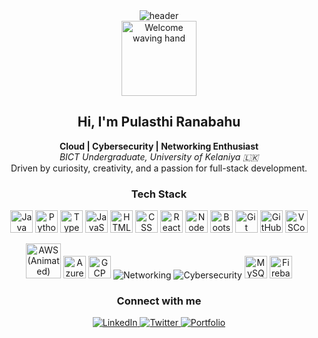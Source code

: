 <!-- HEADER -->
<div align="center" width="100">
  <img src="https://capsule-render.vercel.app/api?color=0:1408d0,50:0860d0,100:08c4d0&height=220&section=header&text=Pulasthi%20Ranabahu&fontSize=36&type=waving&fontColor=fefefe&animation=fadeIn" alt="header"/>
</div>

<!-- INTRO -->
<div align="center">

  <!-- Creative greeting gif (higher resolution, more fun) -->
  <img src="https://media.giphy.com/media/xT9IgzoKnwFNmISR8I/giphy.gif" width="120" alt="Welcome waving hand"/> 

  <h2>Hi, I'm <strong>Pulasthi Ranabahu</strong></h2>
  
  <p>
    <b>Cloud | Cybersecurity | Networking Enthusiast</b><br>
    <i>BICT Undergraduate, University of Kelaniya 🇱🇰</i><br>
    Driven by curiosity, creativity, and a passion for full-stack development.
  </p>
</div>


<!-- TECH STACK (COMPACT) -->
<div align="center">

  <h3>Tech Stack</h3>
  <p>
    <img src="https://cdn.jsdelivr.net/gh/devicons/devicon/icons/java/java-original.svg" width="36" alt="Java"/>
    <img src="https://cdn.jsdelivr.net/gh/devicons/devicon/icons/python/python-original.svg" width="36" alt="Python"/>
    <img src="https://cdn.jsdelivr.net/gh/devicons/devicon/icons/typescript/typescript-original.svg" width="36" alt="TypeScript"/>
    <img src="https://cdn.jsdelivr.net/gh/devicons/devicon/icons/javascript/javascript-original.svg" width="36" alt="JavaScript"/>
    <img src="https://cdn.jsdelivr.net/gh/devicons/devicon/icons/html5/html5-original.svg" width="36" alt="HTML"/>
    <img src="https://cdn.jsdelivr.net/gh/devicons/devicon/icons/css3/css3-original.svg" width="36" alt="CSS"/>
    <img src="https://cdn.jsdelivr.net/gh/devicons/devicon/icons/react/react-original.svg" width="36" alt="React"/>
    <img src="https://cdn.jsdelivr.net/gh/devicons/devicon/icons/nodejs/nodejs-original.svg" width="36" alt="NodeJS"/>
    <img src="https://cdn.jsdelivr.net/gh/devicons/devicon/icons/bootstrap/bootstrap-original.svg" width="36" alt="Bootstrap"/>
    <img src="https://cdn.jsdelivr.net/gh/devicons/devicon/icons/git/git-original.svg" width="36" alt="Git"/>
    <img src="https://cdn.jsdelivr.net/gh/devicons/devicon/icons/github/github-original.svg" width="36" alt="GitHub"/>
    <img src="https://cdn.jsdelivr.net/gh/devicons/devicon/icons/vscode/vscode-original.svg" width="36" alt="VSCode"/>
  </p>
  <p>
    <!-- Working animated AWS icon -->
    <img src="https://raw.githubusercontent.com/duyplus/react-aws-icons/main/icons/aws-animated.gif" width="56" alt="AWS (Animated)"/>
    <img src="https://cdn.jsdelivr.net/gh/devicons/devicon/icons/azure/azure-original.svg" width="36" alt="Azure"/>
    <img src="https://cdn.jsdelivr.net/gh/devicons/devicon/icons/googlecloud/googlecloud-original.svg" width="36" alt="GCP"/>
    <img src="https://img.icons8.com/color/36/000000/networking-manager.png" alt="Networking"/>
    <img src="https://img.icons8.com/fluency/36/000000/security-checked.png" alt="Cybersecurity"/>
    <img src="https://cdn.jsdelivr.net/gh/devicons/devicon/icons/mysql/mysql-original.svg" width="36" alt="MySQL"/>
    <img src="https://cdn.jsdelivr.net/gh/devicons/devicon/icons/firebase/firebase-plain.svg" width="36" alt="Firebase"/>
  </p>
</div>


<!-- CONNECT (COMPACT COLORFUL BADGES) -->
<div align="center">
  <h3>Connect with me</h3>
  <a href="https://www.linkedin.com/in/pulasthi-ranabahu/">
    <img src="https://img.shields.io/badge/LinkedIn-0077B5?style=flat-square&logo=linkedin&logoColor=white" alt="LinkedIn">
  </a>
  <a href="https://twitter.com/Pulasthi_Ranaba">
    <img src="https://img.shields.io/badge/Twitter-1DA1F2?style=flat-square&logo=twitter&logoColor=white" alt="Twitter">
  </a>
  <a href="https://pulasthiranabahu.netlify.app/">
    <img src="https://img.shields.io/badge/Portfolio-222222?style=flat-square&logo=firefox&logoColor=orange" alt="Portfolio">
  </a>
</div>
